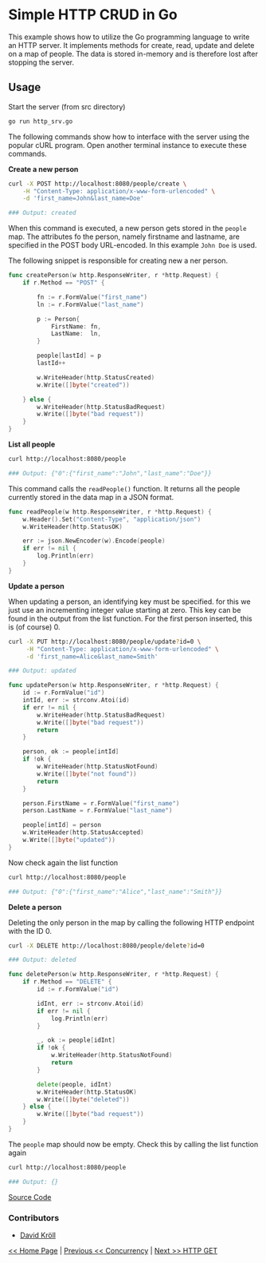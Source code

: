 # Simple HTTP CRUD in Go
This example shows how to utilize the Go programming language to write an HTTP server.
It implements methods for create, read, update and delete on a map of people.
The data is stored in-memory and is therefore lost after stopping the server.

## Usage
Start the server (from src directory)
```bash
go run http_srv.go
```

The following commands show how to interface with the server using the popular cURL program.
Open another terminal instance to execute these commands.


**Create a new person**
```bash
curl -X POST http://localhost:8080/people/create \
    -H "Content-Type: application/x-www-form-urlencoded" \
    -d 'first_name=John&last_name=Doe'

### Output: created
```
When this command is executed, a new person gets stored in the `people` map.
The attributes fo the person, namely firstname and lastname, are specified in the POST body
URL-encoded. In this example `John Doe` is used.

The following snippet is responsible for creating new a ner person.
```go
func createPerson(w http.ResponseWriter, r *http.Request) {
	if r.Method == "POST" {

		fn := r.FormValue("first_name")
		ln := r.FormValue("last_name")

		p := Person{
			FirstName: fn,
			LastName:  ln,
		}

		people[lastId] = p
		lastId++

		w.WriteHeader(http.StatusCreated)
		w.Write([]byte("created"))

	} else {
		w.WriteHeader(http.StatusBadRequest)
		w.Write([]byte("bad request"))
	}
}
```

**List all people**
```bash
curl http://localhost:8080/people

### Output: {"0":{"first_name":"John","last_name":"Doe"}}
```
This command calls the `readPeople()` function.
It returns all the people currently stored in the data map in a JSON format.

```go
func readPeople(w http.ResponseWriter, r *http.Request) {
	w.Header().Set("Content-Type", "application/json")
	w.WriteHeader(http.StatusOK)

	err := json.NewEncoder(w).Encode(people)
	if err != nil {
		log.Println(err)
	}
}
```

**Update a person**

When updating a person, an identifying key must be specified.
for this we just use an incrementing integer value starting at zero.
This key can be found in the output from the list function.
For the first person inserted, this is (of course) 0.

```bash
curl -X PUT http://localhost:8080/people/update?id=0 \
     -H "Content-Type: application/x-www-form-urlencoded" \
     -d 'first_name=Alice&last_name=Smith'

### Output: updated
```

```go
func updatePerson(w http.ResponseWriter, r *http.Request) {
	id := r.FormValue("id")
	intId, err := strconv.Atoi(id)
	if err != nil {
		w.WriteHeader(http.StatusBadRequest)
		w.Write([]byte("bad request"))
		return
	}

	person, ok := people[intId]
	if !ok {
		w.WriteHeader(http.StatusNotFound)
		w.Write([]byte("not found"))
		return
	}

	person.FirstName = r.FormValue("first_name")
	person.LastName = r.FormValue("last_name")

	people[intId] = person
	w.WriteHeader(http.StatusAccepted)
	w.Write([]byte("updated"))
}
```

Now check again the list function

```bash
curl http://localhost:8080/people

### Output: {"0":{"first_name":"Alice","last_name":"Smith"}}
```

**Delete a person**

Deleting the only person in the map by calling the following HTTP endpoint with the ID 0.
```bash
curl -X DELETE http://localhost:8080/people/delete?id=0

### Output: deleted
```

```go
func deletePerson(w http.ResponseWriter, r *http.Request) {
	if r.Method == "DELETE" {
		id := r.FormValue("id")

		idInt, err := strconv.Atoi(id)
		if err != nil {
			log.Println(err)
		}

		_, ok := people[idInt]
		if !ok {
			w.WriteHeader(http.StatusNotFound)
			return
		}

		delete(people, idInt)
		w.WriteHeader(http.StatusOK)
		w.Write([]byte("deleted"))
	} else {
		w.Write([]byte("bad request"))
	}
}
```


The `people` map should now be empty.
Check this by calling the list function again

```bash
curl http://localhost:8080/people

### Output: {}
```

<a href='https://github.com/sagar-jadhav/go-examples/blob/master/src/http_srv.go' target='_blank'>Source Code</a>

### Contributors
- <a href='https://github.com/davidkroell' target='_blank'>David Kröll</a>

[<< Home Page](./) | [Previous << Concurrency](./concurrency.html) | [Next >> HTTP GET](./http_get.html)